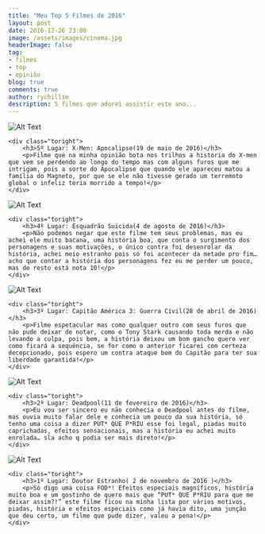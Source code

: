 ```yaml
---
title: "Meu Top 5 Filmes de 2016"
layout: post
date: 2016-12-26 23:00
image: /assets/images/cinema.jpg
headerImage: false
tag:
- filmes
- top
- opinião
blog: true
comments: true
author: rychillie
description: 5 filmes que adorei assistir este ano...
---
```

<script async src="//pagead2.googlesyndication.com/pagead/js/adsbygoogle.js"></script>
<!-- Anuncio Blog Rychillie -->
<ins class="adsbygoogle"
     style="display:block"
     data-ad-client="ca-pub-7837358846130941"
     data-ad-slot="9265933715"
     data-ad-format="auto"></ins>
<script>
(adsbygoogle = window.adsbygoogle || []).push({});
</script>


<div class="side-by-side">
    <div class="toleft">
        <img class="image" src="https://observatoriodocinema.bol.uol.com.br/wp-content/uploads/2016/05/tumblr_inline_o6nsw3vg1w1shsvef_1280.jpg" alt="Alt Text">
    </div>

    <div class="toright">
        <h3>5º Lugar: X-Men: Apocalipse(19 de maio de 2016)</h3>
        <p>Filme que na minha opinião bota nos trilhos a história do X-men que vem se perdendo ao longo do tempo mas com alguns furos que me intrigam, pois a sorte do Apocalipse que quando ele apareceu matou a família do Magneto, por que se ele não tivesse gerado um terremoto global o infeliz teria morrido a tempo!</p>
    </div>
</div>

<div class="side-by-side">
    <div class="toleft">
        <img class="image" src="http://br.web.img2.acsta.net/newsv7/16/01/19/19/27/398322.jpg" alt="Alt Text">
    </div>

    <div class="toright">
        <h3>4º Lugar: Esquadrão Suicida(4 de agosto de 2016)</h3>
        <p>Não podemos negar que este filme tem seus problemas, mas eu achei ele muito bacana, uma história boa, que conta o surgimento dos personagens e suas motivações, o único contra foi desenrolar da história, achei meio estranho pois só foi acontecer da metade pro fim… acho que contar a história dos personagens fez eu me perder um pouco, mas de resto está nota 10!</p>
    </div>
</div>

<div class="side-by-side">
    <div class="toleft">
        <img class="image" src="http://ahoradofilme.com.br/wp-content/uploads/2016/03/CapitaoAmerica_Poster.jpg" alt="Alt Text">
    </div>

    <div class="toright">
        <h3>3º Lugar: Capitão América 3: Guerra Civil(28 de abril de 2016)</h3>
        <p>Filme espetacular mas como qualquer outro com seus furos que não pude deixar de notar, como o Tony Stark causando toda merda e não levando a culpa, pois bem, a história deixou um bom gancho quero ver como ficará a sequência, se for como o anterior ficarei com certeza decepcionado, pois espero um contra ataque bom do Capitão para ter sua liberdade garantida!</p>
    </div>
</div>

<div class="side-by-side">
    <div class="toleft">
        <img class="image" src="http://t0.gstatic.com/images?q=tbn:ANd9GcRoIgB6qnXHGPWzm44be8hbsFpoWWcKPwcC1gWwMOdc2W_N28HG" alt="Alt Text">
    </div>

    <div class="toright">
        <h3>2º Lugar: Deadpool(11 de fevereiro de 2016)</h3>
        <p>Eu vou ser sincero eu não conhecia o Deadpool antes do filme, mas ouvia muito falar dele e conhecia um pouco da sua história, só tenho uma coisa a dizer PUT* QUE P*RIU esse foi legal, piadas muito caprichadas, efeitos sensacionais, mas a história eu achei muito enrolada… sla acho q podia ser mais direto!</p>
    </div>
</div>

<div class="side-by-side">
    <div class="toleft">
        <img class="image" src="http://br.web.img3.acsta.net/pictures/16/07/24/13/55/028969.jpg" alt="Alt Text">
    </div>

    <div class="toright">
        <h3>1º Lugar: Doutor Estranho( 2 de novembro de 2016 )</h3>
        <p>Só digo uma coisa FOD*! Efeitos especiais magníficos, história muito boa e um gostinho de quero mais que “PUT* QUE P*RIU para que me deixar assim?!” este filme ficou na minha lista por vários motivos, piadas, história e efeitos especiais como já havia dito, uma junção que deu certo, um filme que pude dizer, valeu a pena!</p>
    </div>
</div>
